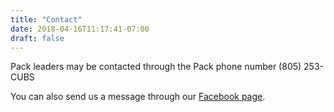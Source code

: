 ```yaml
---
title: "Contact"
date: 2018-04-16T11:17:41-07:00
draft: false
---
```


Pack leaders may be contacted through the Pack phone number (805) 253-CUBS

You can also send us a message through our [Facebook page](https://www.facebook.com/pages/Pack-91-of-Orcutt-CA/156572197687589).
